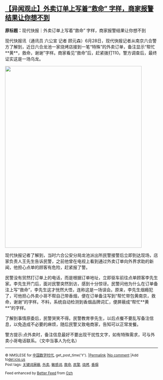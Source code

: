 <!--1593498250000-->
[【异闻观止】外卖订单上写着“救命” 字样，商家报警结果让你想不到](https://chinadigitaltimes.net/chinese/2020/06/%e3%80%90%e5%bc%82%e9%97%bb%e8%a7%82%e6%ad%a2%e3%80%91%e5%a4%96%e5%8d%96%e8%ae%a2%e5%8d%95%e4%b8%8a%e5%86%99%e7%9d%80%e6%95%91%e5%91%bd-%e5%ad%97%e6%a0%b7%ef%bc%8c%e5%95%86%e5%ae%b6/)
------

<p><strong>原标题：</strong>现代快报｜外卖订单上写着“救命” 字样，商家报警结果让你想不到</p><p>现代快报讯（通讯员 六公宣 记者 顾元森）6月28日，现代快报记者从南京六合警方了解到，近日六合龙池一家烧烤店接到一笔“特殊”的外卖订单，备注显示“帮忙**黄**，救命，谢谢”字样。商家看见“救命”后，赶紧拨打110。警方调查后，最终证实这是一场乌龙。</p><p><img class="aligncenter wp-image-648714" src="https://chinadigitaltimes.net/chinese/files/2020/06/1593315596.jpg" alt="" width="450" height="600" srcset="https://chinadigitaltimes.net/chinese/files/2020/06/1593315596.jpg 800w, https://chinadigitaltimes.net/chinese/files/2020/06/1593315596-225x300.jpg 225w, https://chinadigitaltimes.net/chinese/files/2020/06/1593315596-768x1024.jpg 768w" sizes="(max-width: 450px) 100vw, 450px" /></p><p>现代快报记者了解到，当时六合公安分局龙池派出所民警接警后立即到达现场，店家负责人王先生告诉民警，之前他曾在电视上看到通过外卖订单向外界求助的新闻，他担心点单的顾客有危险，赶紧报了警。</p><p>民警没有贸然打订单上的电话，而是根据订单地址，立即驱车前往点单顾客李先生家。李先生开门后，面对民警突然到访，感到十分惊讶。民警问他为什么在订单备注上写“救命”，李先生这才恍然大悟，连称这是一场误会。原来，李先生烟瘾犯了，可他担心外卖小哥不帮自己带香烟，便在订单备注写到“帮忙带包黄南京，救命，谢谢”的字样。不料，系统自动检测到香烟品牌词汇，便屏蔽成“帮忙**黄**”的字样。</p><p>了解到事情原委后，民警哭笑不得。民警教育李先生，以后点餐不要乱写备注信息，以免造成不必要的麻烦，随后民警又致电商家，告知可以正常发餐。</p><p>警方提示:点外卖时，备注信息最好不要出现干扰性文字，如有特殊需求，可与外卖小哥电话联系。（文中当事人为化名）</p><hr /><p><small>&copy; NMSLESE for <a href="https://chinadigitaltimes.net/chinese">中国数字时代</a>, get_post_time('Y'). |<a href="https://chinadigitaltimes.net/chinese/2020/06/%e3%80%90%e5%bc%82%e9%97%bb%e8%a7%82%e6%ad%a2%e3%80%91%e5%a4%96%e5%8d%96%e8%ae%a2%e5%8d%95%e4%b8%8a%e5%86%99%e7%9d%80%e6%95%91%e5%91%bd-%e5%ad%97%e6%a0%b7%ef%bc%8c%e5%95%86%e5%ae%b6/">Permalink</a> |<a href="https://chinadigitaltimes.net/chinese/2020/06/%e3%80%90%e5%bc%82%e9%97%bb%e8%a7%82%e6%ad%a2%e3%80%91%e5%a4%96%e5%8d%96%e8%ae%a2%e5%8d%95%e4%b8%8a%e5%86%99%e7%9d%80%e6%95%91%e5%91%bd-%e5%ad%97%e6%a0%b7%ef%bc%8c%e5%95%86%e5%ae%b6/#comments">No comment</a> |Add to<a href="http://del.icio.us/post?url=https://chinadigitaltimes.net/chinese/2020/06/%e3%80%90%e5%bc%82%e9%97%bb%e8%a7%82%e6%ad%a2%e3%80%91%e5%a4%96%e5%8d%96%e8%ae%a2%e5%8d%95%e4%b8%8a%e5%86%99%e7%9d%80%e6%95%91%e5%91%bd-%e5%ad%97%e6%a0%b7%ef%bc%8c%e5%95%86%e5%ae%b6/&amp;title=【异闻观止】外卖订单上写着“救命” 字样，商家报警结果让你想不到">del.icio.us</a><br/>Post tags: <a href="https://chinadigitaltimes.net/chinese/tag/%e5%85%b3%e9%94%ae%e8%af%8d%e5%b1%8f%e8%94%bd/" rel="tag">关键词屏蔽</a>, <a href="https://chinadigitaltimes.net/chinese/tag/%e5%a4%96%e5%8d%96/" rel="tag">外卖</a>, <a href="https://chinadigitaltimes.net/chinese/tag/%e6%95%8f%e6%84%9f%e8%af%8d/" rel="tag">敏感词</a>, <a href="https://chinadigitaltimes.net/chinese/tag/%e6%95%91%e5%91%bd/" rel="tag">救命</a>, <a href="https://chinadigitaltimes.net/chinese/tag/%e6%b0%91%e8%ad%a6/" rel="tag">民警</a>, <a href="https://chinadigitaltimes.net/chinese/tag/%e7%83%a7%e7%83%a4/" rel="tag">烧烤</a>, <a href="https://chinadigitaltimes.net/chinese/tag/%e9%a6%99%e7%83%9f/" rel="tag">香烟</a><br/></small></p><p><small>Feed enhanced by <a href='http://planetozh.com/blog/my-projects/wordpress-plugin-better-feed-rss/'>Better Feed</a> from  <a href='http://planetozh.com/blog/'>Ozh</a></small></p>
